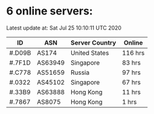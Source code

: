 # 6 online servers:

Latest update at: Sat Jul 25 10:10:11 UTC 2020

| ID | ASN | Server Country | Online |
| -- | --- | -------------- | ------ |
| #.D09B | AS174 | United States | 116 hrs |
| #.7F1D | AS63949 | Singapore | 83 hrs |
| #.C778 | AS51659 | Russia | 97 hrs |
| #.0322 | AS45102 | Singapore | 67 hrs |
| #.33B9 | AS63888 | Hong Kong | 11 hrs |
| #.7867 | AS8075 | Hong Kong | 1 hrs |

